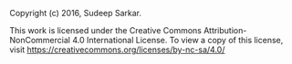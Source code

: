 Copyright (c) 2016,  Sudeep Sarkar.

This work is licensed under the Creative Commons Attribution-NonCommercial 4.0 International License. To view a copy of this license, visit https://creativecommons.org/licenses/by-nc-sa/4.0/